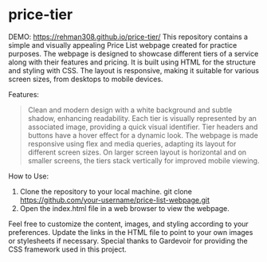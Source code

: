 # price-tier

DEMO: https://rehman308.github.io/price-tier/
This repository contains a simple and visually appealing Price List webpage created for practice purposes. The webpage is designed to showcase different tiers of a service along with their features and pricing. It is built using HTML for the structure and styling with CSS. The layout is responsive, making it suitable for various screen sizes, from desktops to mobile devices.

Features:
> Clean and modern design with a white background and subtle shadow, enhancing readability.
> Each tier is visually represented by an associated image, providing a quick visual identifier.
> Tier headers and buttons have a hover effect for a dynamic look.
> The webpage is made responsive using flex and media queries, adapting its layout for different screen sizes.
> On larger screen layout is horizontal and on smaller screens, the tiers stack vertically for improved mobile viewing.

How to Use:
1. Clone the repository to your local machine.
git clone https://github.com/your-username/price-list-webpage.git
2. Open the index.html file in a web browser to view the webpage.

Feel free to customize the content, images, and styling according to your preferences.
Update the links in the HTML file to point to your own images or stylesheets if necessary.
Special thanks to Gardevoir for providing the CSS framework used in this project.
